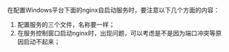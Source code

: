 在配置Windows平台下面的nginx自启动服务时，要注意以下几个方面的内容：
1. 配置服务的三个文件，名称要一样；
2. 在服务控制窗口启动nginx时，出现问题，可以考虑是不是因为端口冲突等原因启动不起来；
